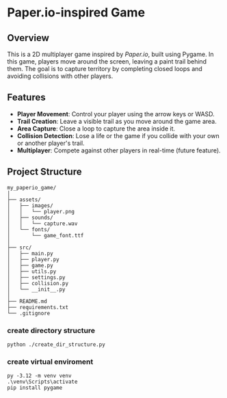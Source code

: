 # Paper.io-inspired Game

## Overview
This is a 2D multiplayer game inspired by *Paper.io*, built using Pygame. In this game, players move around the screen, leaving a paint trail behind them.
The goal is to capture territory by completing closed loops and avoiding collisions with other players.

## Features
- **Player Movement**: Control your player using the arrow keys or WASD.
- **Trail Creation**: Leave a visible trail as you move around the game area.
- **Area Capture**: Close a loop to capture the area inside it.
- **Collision Detection**: Lose a life or the game if you collide with your own or another player's trail.
- **Multiplayer**: Compete against other players in real-time (future feature).

## Project Structure
```
my_paperio_game/
│
├── assets/
│   ├── images/
│   │   └── player.png
│   ├── sounds/
│   │   └── capture.wav
│   └── fonts/
│       └── game_font.ttf
│
├── src/
│   ├── main.py
│   ├── player.py
│   ├── game.py
│   ├── utils.py
│   ├── settings.py
│   ├── collision.py
│   └── __init__.py
│
├── README.md
├── requirements.txt
└── .gitignore
```

### create directory structure 

```python ./create_dir_structure.py```

### create virtual enviroment
```
py -3.12 -m venv venv
.\venv\Scripts\activate
pip install pygame
```

